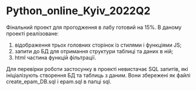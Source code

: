 # Python_online_Kyiv_2022Q2
Фінальний проект для прогодження в лабу готовий на 15%.
В даному проекті реалізоване: 
  1) відображення трьох головних сторінок із стилями і функціями JS;
  2) запити до БД для отримання структури таблиці та даних в ній;
  3) html частина функцій фільтрації.
  
Для перевірки роботи застосунку в проекті невистачає SQL запитів, які ініціалізують створення БД та таблиць з даним. 
Вони збережені як файлі create_epam_DB.sql і epam.sql в папці sql. 
  

